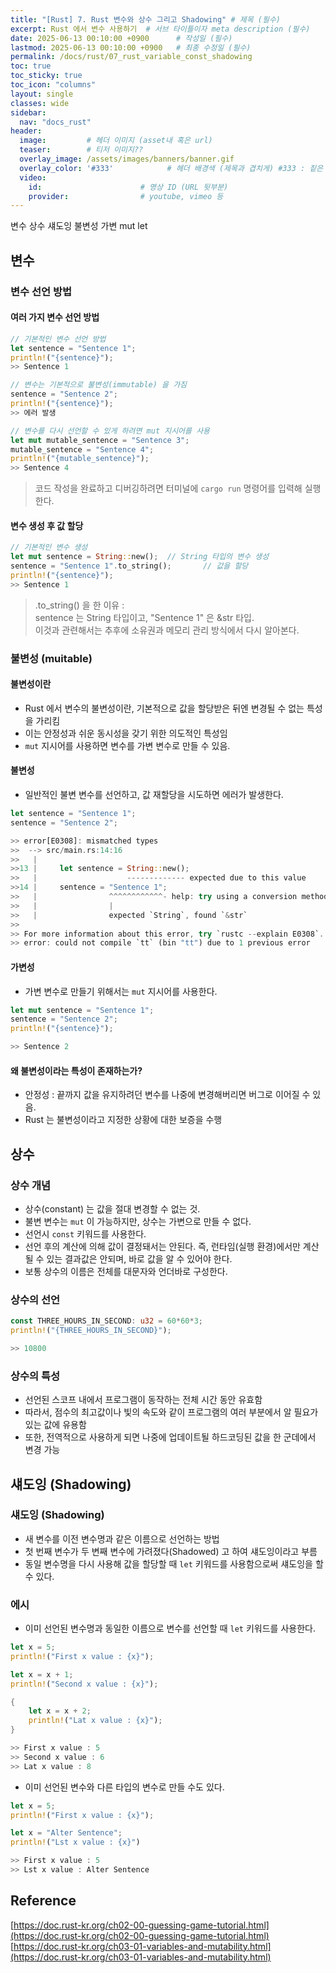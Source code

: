 ```yaml
---
title: "[Rust] 7. Rust 변수와 상수 그리고 Shadowing" # 제목 (필수)
excerpt: Rust 에서 변수 사용하기  # 서브 타이틀이자 meta description (필수)
date: 2025-06-13 00:10:00 +0900      # 작성일 (필수)
lastmod: 2025-06-13 00:10:00 +0900   # 최종 수정일 (필수)
permalink: /docs/rust/07_rust_variable_const_shadowing
toc: true
toc_sticky: true
toc_icon: "columns"
layout: single
classes: wide
sidebar:
  nav: "docs_rust"
header: 
  image:         # 헤더 이미지 (asset내 혹은 url)
  teaser:        # 티저 이미지??
  overlay_image: /assets/images/banners/banner.gif
  overlay_color: '#333'            # 헤더 배경색 (제목과 겹치게) #333 : 짙은 회색 (필수)
  video:
    id:                      # 영상 ID (URL 뒷부분)
    provider:                # youtube, vimeo 등
---
```

<!--postNo: 20250613_001-->

<span class="ttag">변수</span> <span class="ttag">상수</span> <span class="ttag">섀도잉</span> <span class="ttag">불변성</span> <span class="ttag">가변</span> <span class="ttag">mut</span> <span class="ttag">let</span> 


## 변수  

### 변수 선언 방법  

#### 여러 가지 변수 선언 방법  

```rust
// 기본적인 변수 선언 방법
let sentence = "Sentence 1";
println!("{sentence}");
>> Sentence 1

// 변수는 기본적으로 불변성(immutable) 을 가짐  
sentence = "Sentence 2";
println!("{sentence}");
>> 에러 발생

// 변수를 다시 선언할 수 있게 하려면 mut 지시어를 사용
let mut mutable_sentence = "Sentence 3";
mutable_sentence = "Sentence 4";
println!("{mutable_sentence}");
>> Sentence 4
```

> 코드 작성을 완료하고 디버깅하려면 터미널에 `cargo run` 명령어를 입력해 실행한다.  

#### 변수 생성 후 값 할당

```rust
// 기본적인 변수 생성
let mut sentence = String::new();  // String 타입의 변수 생성
sentence = "Sentence 1".to_string();       // 값을 할당  
println!("{sentence}");
>> Sentence 1
```

> .to_string() 을 한 이유 :  
> sentence 는 String 타입이고, "Sentence 1" 은 &str 타입.  
> 이것과 관련해서는 추후에 소유권과 메모리 관리 방식에서 다시 알아본다.  

### 불변성 (muitable)

#### 불변성이란  

- Rust 에서 변수의 불변성이란, 기본적으로 값을 할당받은 뒤엔 변경될 수 없는 특성을 가리킴  
- 이는 안정성과 쉬운 동시성을 갖기 위한 의도적인 특성임  
- `mut` 지시어를 사용하면 변수를 가변 변수로 만들 수 있음.  

#### 불변성  

- 일반적인 불변 변수를 선언하고, 값 재할당을 시도하면 에러가 발생한다.  

```rust
let sentence = "Sentence 1";
sentence = "Sentence 2";

>> error[E0308]: mismatched types
>>  --> src/main.rs:14:16
>>   |
>>13 |     let sentence = String::new();
>>   |                    ------------- expected due to this value
>>14 |     sentence = "Sentence 1";
>>   |                ^^^^^^^^^^^^- help: try using a conversion method: >>`.to_string()`
>>   |                |
>>   |                expected `String`, found `&str`
>>
>> For more information about this error, try `rustc --explain E0308`.
>> error: could not compile `tt` (bin "tt") due to 1 previous error
```

#### 가변성  

- 가변 변수로 만들기 위해서는 `mut` 지시어를 사용한다.  

```rust
let mut sentence = "Sentence 1";
sentence = "Sentence 2";
println!("{sentence}");

>> Sentence 2
```

#### 왜 불변성이라는 특성이 존재하는가?  

- 안정성 : 끝까지 값을 유지하려던 변수를 나중에 변경해버리면 버그로 이어질 수 있음.  
- Rust 는 불변성이라고 지정한 상황에 대한 보증을 수행  

## 상수  

### 상수 개념  

- 상수(constant) 는 값을 절대 변경할 수 없는 것.  
- 불변 변수는 `mut` 이 가능하지만, 상수는 가변으로 만들 수 없다.  
- 선언시 `const` 키워드를 사용한다.  
- 선언 후의 계산에 의해 값이 결정돼서는 안된다. 즉, 런타임(실행 환경)에서만 계산될 수 있는 결과값은 안되며, 바로 값을 알 수 있어야 한다.  
- 보통 상수의 이름은 전체를 대문자와 언더바로 구성한다.  

### 상수의 선언  

```rust
const THREE_HOURS_IN_SECOND: u32 = 60*60*3;
println!("{THREE_HOURS_IN_SECOND}");

>> 10800
```

### 상수의 특성  

- 선언된 스코프 내에서 프로그램이 동작하는 전체 시간 동안 유효함  
- 따라서, 점수의 최고값이나 빛의 속도와 같이 프로그램의 여러 부분에서 알 필요가 있는 값에 유용함  
- 또한, 전역적으로 사용하게 되면 나중에 업데이트될 하드코딩된 값을 한 군데에서 변경 가능  


## 섀도잉 (Shadowing)  

### 섀도잉 (Shadowing)  

- 새 변수를 이전 변수명과 같은 이름으로 선언하는 방법  
- 첫 번째 변수가 두 변째 변수에 가려졌다(Shadowed) 고 하여 섀도잉이라고 부름  
- 동일 변수명을 다시 사용해 값을 할당할 때 `let` 키워드를 사용함으로써 섀도잉을 할 수 있다.  

### 에시  

- 이미 선언된 변수명과 동일한 이름으로 변수를 선언할 때 `let` 키워드를 사용한다.  

```rust
let x = 5;
println!("First x value : {x}");

let x = x + 1;
println!("Second x value : {x}");

{
	let x = x + 2;
	println!("Lat x value : {x}");
}

>> First x value : 5
>> Second x value : 6
>> Lat x value : 8
```

- 이미 선언된 변수와 다른 타입의 변수로 만들 수도 있다.  

```rust
let x = 5;
println!("First x value : {x}");

let x = "Alter Sentence";
println!("Lst x value : {x}")

>> First x value : 5
>> Lst x value : Alter Sentence
```

## Reference  

[https://doc.rust-kr.org/ch02-00-guessing-game-tutorial.html](https://doc.rust-kr.org/ch02-00-guessing-game-tutorial.html)  
[https://doc.rust-kr.org/ch03-01-variables-and-mutability.html](https://doc.rust-kr.org/ch03-01-variables-and-mutability.html)